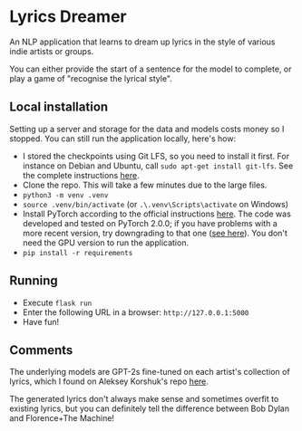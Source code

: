 # Lyrics Dreamer


An NLP application that learns to dream up lyrics in the style of various indie artists or groups.

You can either provide the start of a sentence for the model to complete, or play a game of "recognise the lyrical style".

## Local installation

Setting up a server and storage for the data and models costs money so I stopped. You can still run the application locally, here's how:

- I stored the checkpoints using Git LFS, so you need to install it first. For instance on Debian and Ubuntu, call `sudo apt-get install git-lfs`. See the complete instructions [here](https://github.com/git-lfs/git-lfs/wiki/Installation#installing).
- Clone the repo. This will take a few minutes due to the large files.
- `python3 -m venv .venv`
- `source .venv/bin/activate` (or `.\.venv\Scripts\activate` on Windows)
- Install PyTorch according to the official instructions [here](https://pytorch.org/get-started/locally/). The code was developed and tested on PyTorch 2.0.0; if you have problems with a more recent version, try downgrading to that one ([see here](https://pytorch.org/get-started/previous-versions/)). You don't need the GPU version to run the application.
- `pip install -r requirements`

## Running

- Execute `flask run` 
- Enter the following URL in a browser: `http://127.0.0.1:5000`
- Have fun!


## Comments

The underlying models are GPT-2s fine-tuned on each artist's collection of lyrics, which I found on Aleksey Korshuk's repo [here](https://huggingface.co/datasets?search=huggingartists).

The generated lyrics don't always make sense and sometimes overfit to existing lyrics, but you can definitely tell the difference between Bob Dylan and Florence+The Machine!
